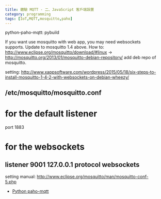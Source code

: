 ```yaml
---
title: 體驗 MQTT - 二、JavaScript 客戶端設置
category: programming
tags: [IoT,MQTT,mosquitto,paho]
---
```



python-paho-mqtt:
pybuild

If you want use mosquitto with web app, you may need websockets supports.
Update to mosquitto 1.4 above.
How to:
http://www.eclipse.org/mosquitto/download/#linux
-> http://mosquitto.org/2013/01/mosquitto-debian-repository/
add deb repo of mosquitto.

setting:
http://www.xappsoftware.com/wordpress/2015/05/18/six-steps-to-install-mosquitto-1-4-2-with-websockets-on-debian-wheezy/

/etc/mosquitto/mosquitto.conf
---
# for the default listener
port 1883

# for the websockets
listener 9001 127.0.0.1
protocol websockets
---

setting manual: http://www.eclipse.org/mosquitto/man/mosquitto-conf-5.php

* [Python paho-mqtt](https://pypi.python.org/pypi/paho-mqtt)

